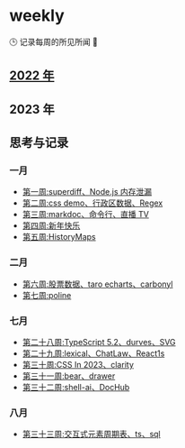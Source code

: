 <!--
 * @Author: try try418@163.com
 * @Date: 2022-09-18 12:02:35
 * @Description:
-->

# weekly

🕒 记录每周的所见所闻 🥊

## [2022 年](./2022.md)

## 2023 年

## 思考与记录

### 一月

- [第一周:superdiff、Node.js 内存泄漏](./2023/1.md)
- [第二周:css demo、行政区数据、Regex](./2023/2.md)
- [第三周:markdoc、命令行、直播 TV](./2023/3.md)
- [第四周:新年快乐](./2023/4.md)
- [第五周:HistoryMaps](./2023/5.md)

### 二月

- [第六周:股票数据、taro echarts、carbonyl](./2023/6.md)
- [第七周:poline](./2023/7.md)

### 七月

- [第二十八周:TypeScript 5.2、durves、SVG](./2023/28.md)
- [第二十九周:lexical、ChatLaw、React1s](./2023/29.md)
- [第三十周:CSS In 2023、clarity](./2023/30.md)
- [第三十一周:bear、drawer](./2023/31.md)
- [第三十二周:shell-ai、DocHub](./2023/32.md)

### 八月

- [第三十三周:交互式元素周期表、ts、sql](./2023/33.md)
